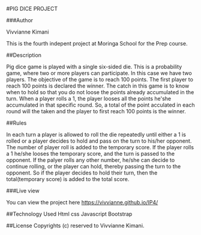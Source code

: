#PIG DICE PROJECT

###Author

Vivvianne Kimani

This is the fourth indepent project at Moringa School for the Prep course.

##Description

Pig dice game is played with a single six-sided die. 
This is a probability game, where two or more players can participate. In this case we have two players. 
The objective of the game is to reach 100 points. The first player to reach 100 points is declared the winner.
The catch in this game is to know when to hold so that you do not loose the points already accumulated in the turn. When a 
player rolls a 1, the player looses all the points he'she accumulated in that specific round. So, a total of the point 
acculated in each round will the taken and the player to first reach 100 points is the winner.

##Rules

In each turn a player is allowed to roll the die repeatedly until either a 1 is rolled or a player decides to hold 
and pass on the turn to his/her opponent.
The number of player roll is added to the temporary score. If the player rolls a 1 he/she looses the temporary score, and the 
turn is passed to the opponent.
If the palyer rolls any other number, he/she can decide to continue rolling, or the player can hold, thereby passing the turn
to the opponent.
So if the player decides to hold their turn, then the total(temporary score) is added to the total score.

###Live view

You can view the project here https://vivvianne.github.io/IP4/


##Technology Used
Html
css
Javascript
Bootstrap

##License
Copyrights (c) reserved to Vivvianne Kimani.

